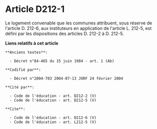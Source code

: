 # Article D212-1

Le logement convenable que les communes attribuent, sous réserve de l'article D. 212-6, aux instituteurs en application de
l'article L. 212-5, est défini par les dispositions des articles D. 212-2 à D. 212-5.

**Liens relatifs à cet article**

	**Anciens textes**:

	  - Décret n°84-465 du 15 juin 1984 - art. 1 (Ab)

	**Codifié par**:

	  - Décret n°2004-703 2004-07-13 JORF 24 février 2004

	**Cité par**:

	  - Code de l'éducation - art. D212-2 (V)
	  - Code de l'éducation - art. D212-5 (V)

	**Cite**:

	  - Code de l'éducation - art. D212-6 (V)
	  - Code de l'éducation - art. L212-5 (V)
